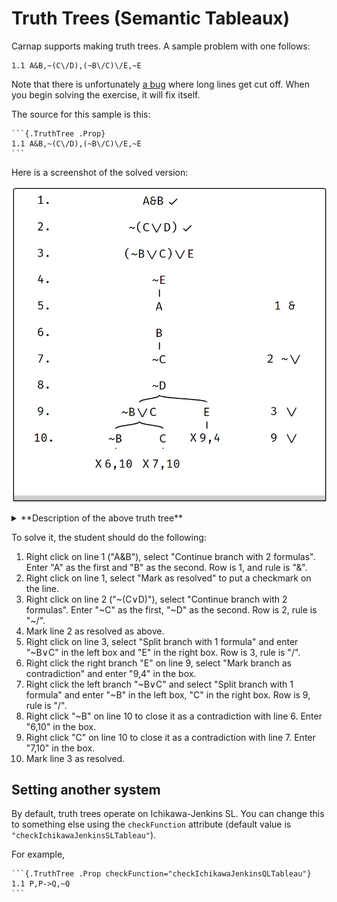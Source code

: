 # Truth Trees (Semantic Tableaux)

Carnap supports making truth trees. A sample problem with one follows:

```{.TruthTree .Prop}
1.1 A&B,~(C\/D),(~B\/C)\/E,~E
```

Note that there is unfortunately [a bug](https://github.com/ubc-carnap-team/Rudolf/issues/114)
where long lines get cut off. When you begin solving the exercise, it will fix itself.

The source for this sample is this:
````
```{.TruthTree .Prop}
1.1 A&B,~(C\/D),(~B\/C)\/E,~E
```
````

Here is a screenshot of the solved version:

![screenshot of the solved truth tree, described next](images/truthtree-solved.png)

<details><summary>**Description of the above truth tree**</summary>

There's a downward continuation from line 4 with two lines, "A", line 5, and
"B", line 6, with "1" as the row and "&" as the rule in the right margin.

There's another with "~C", line 7, and "~D", line 8, following from row 2, with
rule "~\/".

There's a split branch on line 9 from line 3 into "~B∨C" and "E" with the rule
"\/". "E" on the right branch of line 9 is marked as a contradiction between
lines 9 and 4.

The left branch of line 9 further branches into "~B" and "C". "~B" is marked as
a contradiction between lines 6 and 10, and "C" is marked as a contradiction
between lines 7 and 10.

</details>

To solve it, the student should do the following:

1. Right click on line 1 ("A&B"), select "Continue branch with 2 formulas".
   Enter "A" as the first and "B" as the second. Row is 1, and rule is "&".
2. Right click on line 1, select "Mark as resolved" to put a checkmark on the line.
3. Right click on line 2 ("~(C∨D)"), select "Continue branch with 2
   formulas". Enter "~C" as the first, "~D" as the second. Row is 2, rule is
   "~\/".
4. Mark line 2 as resolved as above.
5. Right click on line 3, select "Split branch with 1 formula" and enter "~B∨C"
   in the left box and "E" in the right box. Row is 3, rule is "\/".
6. Right click the right branch "E" on line 9, select "Mark branch as
   contradiction" and enter "9,4" in the box.
7. Right click the left branch "~B∨C" and select "Split branch with 1 formula"
   and enter "~B" in the left box, "C" in the right box. Row is 9, rule is
   "\/".
8. Right click "~B" on line 10 to close it as a contradiction with line 6.
   Enter "6,10" in the box.
9. Right click "C" on line 10 to close it as a contradiction with line 7. Enter
   "7,10" in the box.
10. Mark line 3 as resolved.

## Setting another system

By default, truth trees operate on Ichikawa-Jenkins SL. You can change this to
something else using the `checkFunction` attribute (default value is
`"checkIchikawaJenkinsSLTableau"`).

For example,

````
```{.TruthTree .Prop checkFunction="checkIchikawaJenkinsQLTableau"}
1.1 P,P->Q,~Q
```
````
